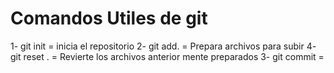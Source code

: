 # Comandos Utiles de git

1- git init = inicia el repositorio
2- git add. = Prepara archivos para subir
4- git reset . = Revierte los archivos anterior mente preparados
3- git commit =
